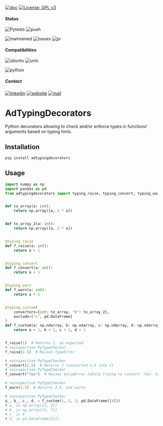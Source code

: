 [![doc](https://img.shields.io/badge/-Documentation-blue)](https://advestis.github.io/adtypingdecorators)
[![License: GPL v3](https://img.shields.io/badge/License-GPL%20v3-blue.svg)](https://www.gnu.org/licenses/gpl-3.0)

#### Status
![Pytests](https://github.com/Advestis/adtypingdecorators/actions/workflows/pull-request.yml/badge.svg)
![push](https://github.com/Advestis/adtypingdecorators/actions/workflows/push.yml/badge.svg)

![maintained](https://img.shields.io/badge/Maintained%3F-yes-green.svg)
![issues](https://img.shields.io/github/issues/Advestis/adtypingdecorators.svg)
![pr](https://img.shields.io/github/issues-pr/Advestis/adtypingdecorators.svg)


#### Compatibilities
![ubuntu](https://img.shields.io/badge/Ubuntu-supported--tested-success)
![unix](https://img.shields.io/badge/Other%20Unix-supported--untested-yellow)

![python](https://img.shields.io/pypi/pyversions/adtypingdecorators)


##### Contact
[![linkedin](https://img.shields.io/badge/LinkedIn-Advestis-blue)](https://www.linkedin.com/company/advestis/)
[![website](https://img.shields.io/badge/website-Advestis.com-blue)](https://www.advestis.com/)
[![mail](https://img.shields.io/badge/mail-maintainers-blue)](mailto:pythondev@advestis.com)

# AdTypingDecorators

Python decorators allowing to check and/or enforce types in functions' arguments based on typing hints.

## Installation

```bash
pip install adtypingdecorators
```

## Usage

```python
import numpy as np
import pandas as pd
from adtypingdecorators import typing_raise, typing_convert, typing_warn, typing_custom


def to_array(a: int):
    return np.array([a, 2 * a])


def to_array_2(a: int):
    return np.array([a, 3 * a])


@typing_raise
def f_raise(a: int):
    return a + 1


@typing_convert
def f_convert(a: int):
    return a + 1


@typing_warn
def f_warn(a: int):
    return a + 1


@typing_custom(
    convertors={int: to_array, "b": to_array_2},
    exclude=["c", pd.DataFrame]
)
def f_custom(a: np.ndarray, b: np.ndarray, c: np.ndarray, d: np.ndarray):
    return a + 1, b + 1, c + 1, d + 1


f_raise(1)  # Returns 2, as expected
# noinspection PyTypeChecker
f_raise(1.5)  # Raises TypeError

# noinspection PyTypeChecker
f_convert(1.5)  # Returns 2 (converted 1.5 into 1)
# noinspection PyTypeChecker
f_convert("foo")  # Raises ValueError (while trying to convert 'foo' to interger)

# noinspection PyTypeChecker
f_warn(1.5)  # Returns 2.5, and warns

# noinspection PyTypeChecker
a_, b_, c_, d_ = f_custom(1, 2, 3, pd.DataFrame([4]))
# a_ is np.array([2, 3])
# b_ is np.array([3, 7])
# c_ is 4
# d_ is pd.DataFrame([5])
```
